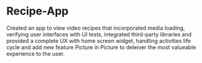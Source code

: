 # Recipe-App
Created an app to view video recipes that incorporated media loading,
verifying user interfaces with UI tests,
integrated third-party libraries and provided a complete UX with home screen widget,
handling activities life cycle and add new feature Picture in Picture to deleiver the most valueable experience to the user.
